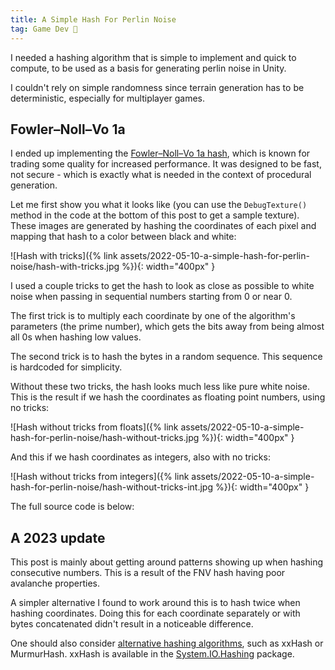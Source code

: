 ```yaml
---
title: A Simple Hash For Perlin Noise
tag: Game Dev 👾
---
```


I needed a hashing algorithm that is simple to implement and quick to compute, to be used as a basis
for generating perlin noise in Unity.

I couldn't rely on simple randomness since terrain generation has to be deterministic, especially for multiplayer games.

## Fowler–Noll–Vo 1a

I ended up implementing the [Fowler–Noll–Vo 1a hash](http://www.isthe.com/chongo/tech/comp/fnv/index.html), which is known for trading some quality for increased performance. It was designed to be fast, not secure - which is exactly what is needed in the context of procedural generation.

Let me first show you what it looks like (you can use the `DebugTexture()` method in the code at the bottom of this post to get a sample texture). These images are generated by hashing the coordinates of each pixel and mapping that hash to a color between black and white:

![Hash with tricks]({% link assets/2022-05-10-a-simple-hash-for-perlin-noise/hash-with-tricks.jpg %}){: width="400px" }

I used a couple tricks to get the hash to look as close as possible to white noise when passing in sequential numbers starting from 0 or near 0.

The first trick is to multiply each coordinate by one of the algorithm's parameters (the prime number), which gets the bits away from being almost all 0s when hashing low values.

The second trick is to hash the bytes in a random sequence. This sequence is hardcoded for simplicity.

Without these two tricks, the hash looks much less like pure white noise. This is the result if we hash the coordinates as floating point numbers, using no tricks:

![Hash without tricks from floats]({% link assets/2022-05-10-a-simple-hash-for-perlin-noise/hash-without-tricks.jpg %}){: width="400px" }

And this if we hash coordinates as integers, also with no tricks:

![Hash without tricks from integers]({% link assets/2022-05-10-a-simple-hash-for-perlin-noise/hash-without-tricks-int.jpg %}){: width="400px" }

The full source code is below:

<script src="https://gist.github.com/marcospgp/ed991372f1c814eb21b8b248db258187.js"></script>

## A 2023 update

This post is mainly about getting around patterns showing up when hashing consecutive numbers. This is a result of the FNV hash having poor avalanche properties.

A simpler alternative I found to work around this is to hash twice when hashing coordinates. Doing this for each coordinate separately or with bytes concatenated didn't result in a noticeable difference.

One should also consider [alternative hashing algorithms](https://stackoverflow.com/a/21315884/2037431), such as xxHash or MurmurHash. xxHash is available in the [System.IO.Hashing](https://www.nuget.org/packages/System.IO.Hashing/) package.
